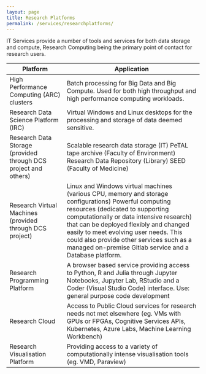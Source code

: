 ```yaml
---
layout: page
title: Research Platforms
permalink: /services/researchplatforms/
---
```


IT Services provide a number of tools and services for both data storage and compute, Research Computing being the primary point of contact for research users.


| Platform                                                        | Application                                                                                                                                                                                                                                                                                                                                                                       |
|-----------------------------------------------------------------|-----------------------------------------------------------------------------------------------------------------------------------------------------------------------------------------------------------------------------------------------------------------------------------------------------------------------------------------------------------------------------------|
| High Performance Computing (ARC) clusters                       | Batch processing for Big Data and Big Compute.  Used for both high throughput and high performance computing workloads.                                                                                                                                                                                                                                                           |
| Research Data Science Platform (IRC)                            | Virtual Windows and Linux desktops for the processing and storage of data deemed sensitive.                                                                                                                                                                                                                                                                                       |
| Research Data Storage (provided through DCS project and others) | Scalable research data storage (IT) PeTAL tape archive (Faculty of Environment) Research Data Repository (Library) SEED (Faculty of Medicine)                                                                                                                                                                                                                                     |
| Research Virtual Machines (provided through DCS project)        | Linux and Windows virtual machines (various CPU, memory and storage configurations)  Powerful computing resources (dedicated to supporting computationally or data intensive research) that can be deployed flexibly and changed easily to meet evolving user needs.  This could also provide other services such as a managed on-premise Gitlab service and a Database platform. |
| Research Programming Platform                                   | A browser based service providing access to Python, R and Julia through Jupyter Notebooks, Jupyter Lab, RStudio and a Coder (Visual Studio Code) interface.  Use: general purpose code development                                                                                                                                                                                |
| Research Cloud                                                  | Access to Public Cloud services for research needs not met elsewhere (eg. VMs with GPUs or FPGAs, Cognitive Services APIs, Kubernetes, Azure Labs, Machine Learning Workbench)                                                                                                                                                                                                    |
| Research Visualisation Platform                                 | Providing access to a variety of computationally intense visualisation tools (eg. VMD, Paraview)                                                                                                                                                                                                                                                                                  |
